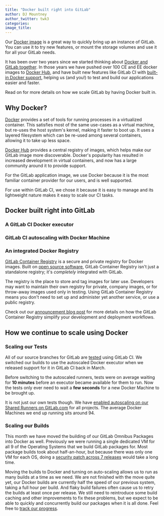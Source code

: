 ```yaml
---
title: "Docker built right into GitLab"
author: DJ Mountney
author_twitter: twk3
categories:
image_title:
---
```


Our [Docker image](http://docs.gitlab.com/omnibus/docker/) is a great way to
quickly bring up an instance of GitLab. You can use it to try new features, or
mount the storage volumes and use it for all your GitLab needs.

It has been over two years since we started thinking about [Docker and GitLab together](https://gitlab.com/gitlab-org/omnibus-gitlab/issues/59).
In those years we have pushed over 100 CE and EE docker images to [Docker Hub](https://hub.docker.com/u/gitlab/),
and have built new features like GitLab CI with [built-in Docker support](http://docs.gitlab.com/ce/ci/docker/using_docker_images.html),
helping us (and you!) to test and build our applications easier and faster.

Read on for more details on how we scale GitLab by having Docker built in.

<!-- more -->

## Why Docker?

[Docker](https://www.docker.com/) provides a set of tools for running processes
in a virtualized container. This satisfies most of the same use-cases as a
virtual machine, but re-uses the host system's kernel, making it faster to boot
up. It uses a layered filesystem which can be re-used among several containers,
allowing it to take up less space.

[Docker Hub](https://hub.docker.com/) provides a central registry of images,
which helps make our GitLab image more discoverable. Docker's popularity has
resulted in increased development in virtual containers, and now has a large
community around it to provide support.

For the GitLab application image, we use Docker because it is the most familiar
container provider for our users, and is well supported.

For use within GitLab CI, we chose it because it is easy to manage and its
lightweight nature makes it easy to scale our CI tasks.

## Docker built right into GitLab

### A GitLab CI Docker executor
<!-- How GitLab CI started scaling with Docker -->
<!-- Talk about Docker use in CI, for build and test concurrency -->

### GitLab CI autoscaling with Docker Machine
<!-- Talk about auto-scaling using Docker Machine -->

### An integrated Docker Registry

[GitLab Container Registry](http://docs.gitlab.com/ce/administration/container_registry.html)
is a secure and private registry for Docker images. Built on [open source software](https://github.com/docker/distribution),
GitLab Container Registry isn't just a standalone registry; it's _completely_
integrated with GitLab.

The registry is the place to store and tag images for later use. Developers may
want to maintain their own registry for private, company images, or for
throw-away images used only in testing. Using GitLab Container Registry means
you don't need to set up and administer yet another service, or use a public
registry.

Check out our [announcement blog post](https://about.gitlab.com/2016/05/23/gitlab-container-registry/)
for more details on how the GitLab Container Registry simplify your development
and deployment workflows.

## How we continue to scale using Docker

### Scaling our Tests

All of our source branches for GitLab are [tested](https://gitlab.com/gitlab-org/gitlab-ce/pipelines)
using GitLab CI. We switched our builds to use the autoscaled Docker executor when
we released support for it in GitLab CI back in March.

Before switching to the autoscaled runners, tests were on average waiting for **10
minutes** before an executor became available for them to run. Now the tests only
ever need to wait a **few seconds** for a new Docker Machine to be brought up.

It is not just our own tests though. We have [enabled autoscaling on our Shared Runners
on GitLab.com](https://about.gitlab.com/2016/04/05/shared-runners/) for all
projects. The average Docker Machines we end up running sits around 94.

### Scaling our Builds

This month we have moved the building of our GitLab Omnibus Packages into Docker
as well. Previously we were running a single dedicated VM for all 9 of the
Operating Systems that we build GitLab packages for. Most package builds took
about half-an-hour, but because there was only one VM for each OS, doing a
[security patch across 7 releases](https://about.gitlab.com/2016/06/15/gitlab-8-dot-8-dot-5-released/)
would take a long time.

Moving the builds to Docker and turning on auto-scaling allows us to run as many
builds at a time as we need. We are not finished with the move quite yet, our
Docker builds are currently half the speed of our previous system, taking a full
hour per build. And flaky build failures often cause us to retry the builds at
least once per release. We still need to reintroduce some build caching and
other improvements to fix these problems, but we expect to be able to quickly and
concurrently build our packages when it is all done. Feel free to
[track our progress](https://gitlab.com/gitlab-org/omnibus-gitlab/issues/1232).

<!-- Conclusion? -->
